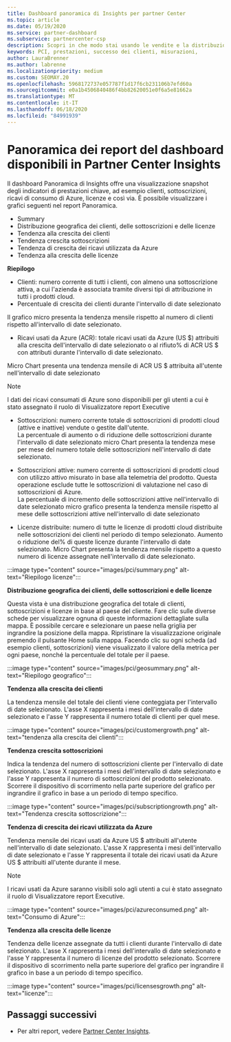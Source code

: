 ```yaml
---
title: Dashboard panoramica di Insights per partner Center
ms.topic: article
ms.date: 05/19/2020
ms.service: partner-dashboard
ms.subservice: partnercenter-csp
description: Scopri in che modo stai usando le vendite e la distribuzione, la crescita dei clienti e la crescita dei ricavi con le licenze, le sottoscrizioni e il consumo di Azure.
keywords: PCI, prestazioni, successo dei clienti, misurazioni,
author: LauraBrenner
ms.author: labrenne
ms.localizationpriority: medium
ms.custom: SEOMAY.20
ms.openlocfilehash: 5968172737e057787f1d17f6cb231106b7efd60a
ms.sourcegitcommit: e0a1b4506840486f4bb82620051e0f6a5e81662a
ms.translationtype: MT
ms.contentlocale: it-IT
ms.lasthandoff: 06/18/2020
ms.locfileid: "84991939"
---
```

# <a name="overview-dashboard-reports-available-in-partner-center-insights"></a>Panoramica dei report del dashboard disponibili in Partner Center Insights
 
Il dashboard Panoramica di Insights offre una visualizzazione snapshot degli indicatori di prestazioni chiave, ad esempio clienti, sottoscrizioni, ricavi di consumo di Azure, licenze e così via. È possibile visualizzare i grafici seguenti nel report Panoramica. 

- Summary  
- Distribuzione geografica dei clienti, delle sottoscrizioni e delle licenze  
- Tendenza alla crescita dei clienti 
- Tendenza crescita sottoscrizioni 
- Tendenza di crescita dei ricavi utilizzata da Azure 
- Tendenza alla crescita delle licenze 

**Riepilogo**

- Clienti: numero corrente di tutti i clienti, con almeno una sottoscrizione attiva, a cui l'azienda è associata tramite diversi tipi di attribuzione in tutti i prodotti cloud. 
- Percentuale di crescita dei clienti durante l'intervallo di date selezionato 

Il grafico micro presenta la tendenza mensile rispetto al numero di clienti rispetto all'intervallo di date selezionato. 

 
- Ricavi usati da Azure (ACR): totale ricavi usati da Azure (US $) attribuiti alla crescita dell'intervallo di date selezionato o al rifiuto% di ACR US $ con attributi durante l'intervallo di date selezionato.

Micro Chart presenta una tendenza mensile di ACR US $ attribuita all'utente nell'intervallo di date selezionato 
>[!Note] 
>I dati dei ricavi consumati di Azure sono disponibili per gli utenti a cui è stato assegnato il ruolo di Visualizzatore report Executive 
 
- Sottoscrizioni: numero corrente totale di sottoscrizioni di prodotti cloud (attive e inattive) vendute o gestite dall'utente.  
La percentuale di aumento o di riduzione delle sottoscrizioni durante l'intervallo di date selezionato micro Chart presenta la tendenza mese per mese del numero totale delle sottoscrizioni nell'intervallo di date selezionato. 
 
- Sottoscrizioni attive: numero corrente di sottoscrizioni di prodotti cloud con utilizzo attivo misurato in base alla telemetria del prodotto. Questa operazione esclude tutte le sottoscrizioni di valutazione nel caso di sottoscrizioni di Azure.  
La percentuale di incremento delle sottoscrizioni attive nell'intervallo di date selezionato micro grafico presenta la tendenza mensile rispetto al mese delle sottoscrizioni attive nell'intervallo di date selezionato 
 
- Licenze distribuite: numero di tutte le licenze di prodotti cloud distribuite nelle sottoscrizioni dei clienti nel periodo di tempo selezionato. Aumento o riduzione del% di queste licenze durante l'intervallo di date selezionato. Micro Chart presenta la tendenza mensile rispetto a questo numero di licenze assegnate nell'intervallo di date selezionato.

:::image type="content" source="images/pci/summary.png" alt-text="Riepilogo licenze":::

**Distribuzione geografica dei clienti, delle sottoscrizioni e delle licenze** 

Questa vista è una distribuzione geografica del totale di clienti, sottoscrizioni e licenze in base al paese del cliente. Fare clic sulle diverse schede per visualizzare ognuna di queste informazioni dettagliate sulla mappa. È possibile cercare e selezionare un paese nella griglia per ingrandire la posizione della mappa. Ripristinare la visualizzazione originale premendo il pulsante Home sulla mappa. Facendo clic su ogni scheda (ad esempio clienti, sottoscrizioni) viene visualizzato il valore della metrica per ogni paese, nonché la percentuale del totale per il paese.  

:::image type="content" source="images/pci/geosummary.png" alt-text="Riepilogo geografico":::

**Tendenza alla crescita dei clienti**

La tendenza mensile del totale dei clienti viene conteggiata per l'intervallo di date selezionato. L'asse X rappresenta i mesi dell'intervallo di date selezionato e l'asse Y rappresenta il numero totale di clienti per quel mese. 

:::image type="content" source="images/pci/customergrowth.png" alt-text="tendenza alla crescita dei clienti":::

**Tendenza crescita sottoscrizioni**

Indica la tendenza del numero di sottoscrizioni cliente per l'intervallo di date selezionato. L'asse X rappresenta i mesi dell'intervallo di date selezionato e l'asse Y rappresenta il numero di sottoscrizioni del prodotto selezionato. Scorrere il dispositivo di scorrimento nella parte superiore del grafico per ingrandire il grafico in base a un periodo di tempo specifico. 

:::image type="content" source="images/pci/subscriptiongrowth.png" alt-text="Tendenza crescita sottoscrizione":::

**Tendenza di crescita dei ricavi utilizzata da Azure**

Tendenza mensile dei ricavi usati da Azure US $ attribuiti all'utente nell'intervallo di date selezionato. L'asse X rappresenta i mesi dell'intervallo di date selezionato e l'asse Y rappresenta il totale dei ricavi usati da Azure US $ attribuiti all'utente durante il mese.
   
>[!Note] 
>I ricavi usati da Azure saranno visibili solo agli utenti a cui è stato assegnato il ruolo di Visualizzatore report Executive. 

:::image type="content" source="images/pci/azureconsumed.png" alt-text="Consumo di Azure":::

**Tendenza alla crescita delle licenze**
 
Tendenza delle licenze assegnate da tutti i clienti durante l'intervallo di date selezionato. L'asse X rappresenta i mesi dell'intervallo di date selezionato e l'asse Y rappresenta il numero di licenze del prodotto selezionato. Scorrere il dispositivo di scorrimento nella parte superiore del grafico per ingrandire il grafico in base a un periodo di tempo specifico.  

:::image type="content" source="images/pci/licensesgrowth.png" alt-text="licenze":::

## <a name="next-steps"></a>Passaggi successivi

- Per altri report, vedere [Partner Center Insights](partner-center-insights.md).
